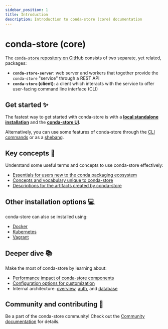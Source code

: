 ```yaml
---
sidebar_position: 1
title: Introduction
description: Introduction to conda-store (core) documentation
---
```


# conda-store (core)

The [`conda-store` repository on GitHub][conda-store-repo] consists of two separate, yet related, packages:

- **`conda-store-server`**: web server and workers that together provide the `conda-store` "service" through a REST API
- **`conda-store` (client)**: a client which interacts with the service to offer user-facing command line interface (CLI)

## Get started ✨

The fastest way to get started with conda-store is with a [**local standalone installation**][standalone-install] and the [**conda-store UI**][conda-store-ui-tutorials].

Alternatively, you can use some features of conda-store through the [CLI commands][cli-ref] or as a [shebang][shebang].

## Key concepts 🔖

Understand some useful terms and concepts to use conda-store effectively:

* [Essentials for users new to the conda packaging ecosystem][conda-concepts]
* [Concepts and vocabulary unique to conda-store][conda-store-concepts]
* [Descriptions for the artifacts created by conda-store][artifacts]

## Other installation options 💻

conda-store can also se installed using:

* [Docker][install-docker]
* [Kubernetes][install-kubernetes]
* [Vagrant][install-vagrant]

## Deeper dive 📚

Make the most of conda-store by learning about:

* [Performance impact of conda-store components][performance]
* [Configuration options for customization][configuration]
*  Internal architecture: [overview][ref-arch], [auth][ref-auth], and [database][ref-database]

## Community and contributing 🌱

Be a part of the conda-store community!
Check out the [Community documentation][community] for details.

<!-- Internal links -->

[standalone-install]: ./how-tos/install-standalone
[conda-store-ui-tutorials]: ../conda-store-ui/tutorials
[cli-ref]: ./references/cli
[shebang]: ./how-tos/shebang
[explanations]: ./explanations/
[conda-concepts]: ./explanations/conda-concepts
[conda-store-concepts]: ./explanations/conda-store-concepts
[artifacts]: ./explanations/artifacts
[install-docker]: ./how-tos/install-docker
[install-kubernetes]: ./how-tos/install-kubernetes
[install-vagrant]: ./how-tos/install-vagrant
[performance]: ./explanations/performance
[configuration]: ./references/configuration
[ref-arch]: ./references/architecture
[ref-auth]: ./references/database
[ref-database]: ./references/auth
[community]: ../community/introduction

<!-- External links -->

[conda-store-repo]: https://github.com/conda-incubator/conda-store
